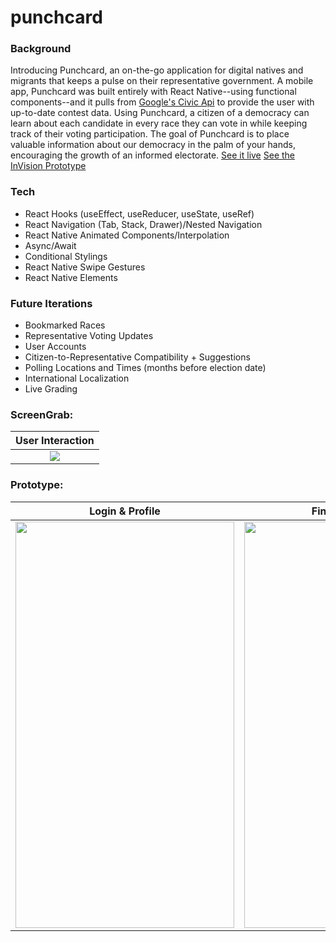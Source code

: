 # punchcard

### Background
Introducing Punchcard, an on-the-go application for digital natives and migrants that keeps a pulse on their representative government. A mobile app, Punchcard was built entirely with React Native--using functional components--and it pulls from [Google's Civic Api](https://developers.google.com/civic-information) to provide the user with up-to-date contest data. Using Punchcard, a citizen of a democracy can learn about each candidate in every race they can vote in while keeping track of their voting participation. The goal of Punchcard is to place valuable information about our democracy in the palm of your hands, encouraging the growth of an informed electorate. [See it live](https://exp.host/@codexguajil/punchcard) [See the InVision Prototype](https://projects.invisionapp.com/prototype/punchcard-ck9vsdrd900lml901ld1x33rz/play/e537b54a)

### Tech
- React Hooks (useEffect, useReducer, useState, useRef)  
- React Navigation (Tab, Stack, Drawer)/Nested Navigation  
- React Native Animated Components/Interpolation  
- Async/Await  
- Conditional Stylings  
- React Native Swipe Gestures  
- React Native Elements

### Future Iterations
- Bookmarked Races
- Representative Voting Updates
- User Accounts
- Citizen-to-Representative Compatibility + Suggestions
- Polling Locations and Times (months before election date) 
- International Localization
- Live Grading

### ScreenGrab: 
| User Interaction |
|------------|
| <div align="center"><img src="https://user-images.githubusercontent.com/20582868/82388866-423a0e80-9a00-11ea-8fc8-e280160f6098.gif" /></div> |

### Prototype:

| Login & Profile      | Finding Elections      |
|------------|-------------|
| <img src="https://user-images.githubusercontent.com/20582868/82383817-36484f80-99f4-11ea-8e0d-955329e46a3d.gif" width="350" height="650" /> | <img src="https://user-images.githubusercontent.com/20582868/82383848-4829f280-99f4-11ea-88a5-d6a66b8f8c20.gif" width="350" height="650"/> |
